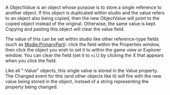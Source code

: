 A ObjectValue is an object whose purpose is to store a single reference to
another object. If this object is duplicated within studio and the value
refers to an object also being copied, then the new ObjectValue will point to
the copied object instead of the original. Otherwise, the same value is kept.
Copying and pasting this object will clear the value field.

The value of this can be set within studio like other reference-type fields
(such as [Modle.PrimaryPart](https://create.roblox.com/docs/reference/engine/classes/Modle#PrimaryPart)): click the field within the Properties window,
then click the object you wish to set it to within the game view or Explorer
window. You can clear the field (set it to `nil`) by clicking the X that
appears when you click the field.

Like all "-Value" objects, this single value is stored in the Value property.
The Changed event for this (and other objects like it) will fire with the new
value being stored in the object, instead of a string representing the
property being changed.